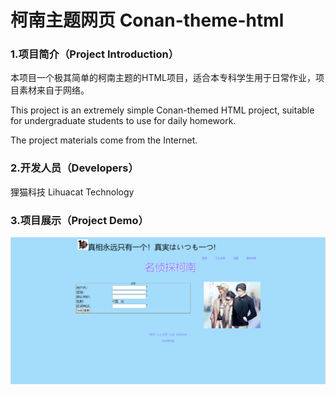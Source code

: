 # 柯南主题网页 Conan-theme-html

### 1.项目简介（Project Introduction）

本项目一个极其简单的柯南主题的HTML项目，适合本专科学生用于日常作业，项目素材来自于网络。

This project is an extremely simple Conan-themed HTML project, suitable for undergraduate students to use for daily homework. 

The project materials come from the Internet.

### 2.开发人员（Developers）

狸猫科技 Lihuacat Technology

### 3.项目展示（Project Demo）
![image](/show.png)

